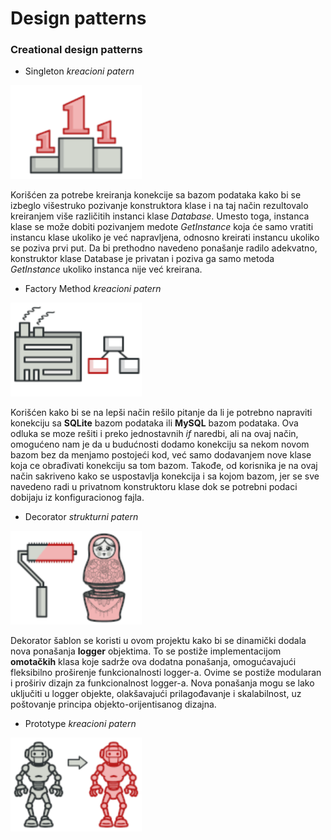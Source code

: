 ﻿# Design patterns

### Creational design patterns

* Singleton
*kreacioni patern*
<div>
  <img src="./resources/images/singleton.png" alt="Singleton logo" height=150>
</div>

Korišćen za potrebe kreiranja konekcije sa bazom podataka kako bi se izbeglo višestruko pozivanje konstruktora klase i na taj način rezultovalo kreiranjem više različitih instanci klase _Database_. Umesto toga, instanca klase se može dobiti pozivanjem medote _GetInstance_ koja će samo vratiti instancu klase ukoliko je već napravljena, odnosno kreirati instancu ukoliko se poziva prvi put. Da bi prethodno navedeno ponašanje radilo adekvatno, konstruktor klase Database je privatan i poziva ga samo metoda _GetInstance_ ukoliko instanca nije već kreirana.

* Factory Method
*kreacioni patern*
<div>
  <img src="./resources/images/factory_method.png" alt="Factory method logo" height=150>
</div>

Korišćen kako bi se na lepši način rešilo pitanje da li je potrebno napraviti konekciju sa **SQLite** bazom podataka ili **MySQL** bazom podataka. Ova odluka se moze rešiti i preko jednostavnih _if_ naredbi, ali na ovaj način, omogućeno nam je da u budućnosti dodamo konekciju sa nekom novom bazom bez da menjamo postojeći kod, već samo dodavanjem nove klase koja ce obrađivati konekciju sa tom bazom. Takođe, od korisnika je na ovaj način sakriveno kako se uspostavlja konekcija i sa kojom bazom, jer se sve navedeno radi u privatnom konstruktoru klase dok se potrebni podaci dobijaju iz konfiguracionog fajla.

* Decorator 
*strukturni patern*
<div>
  <img src="./resources/images/decorator.png" alt="Factory method logo" height=150>
</div>

Dekorator šablon se koristi u ovom projektu kako bi se dinamički dodala nova ponašanja **logger** objektima. To se postiže implementacijom **omotačkih** klasa koje sadrže ova dodatna ponašanja, omogućavajući fleksibilno proširenje funkcionalnosti logger-a. Ovime se postiže modularan i proširiv dizajn za funkcionalnost logger-a. Nova ponašanja mogu se lako uključiti u logger objekte, olakšavajući prilagođavanje i skalabilnost, uz poštovanje principa objekto-orijentisanog dizajna.

* Prototype
*kreacioni patern*
<div>
  <img src="./resources/images/prototype.png" alt="Factory method logo" height=150>
</div>